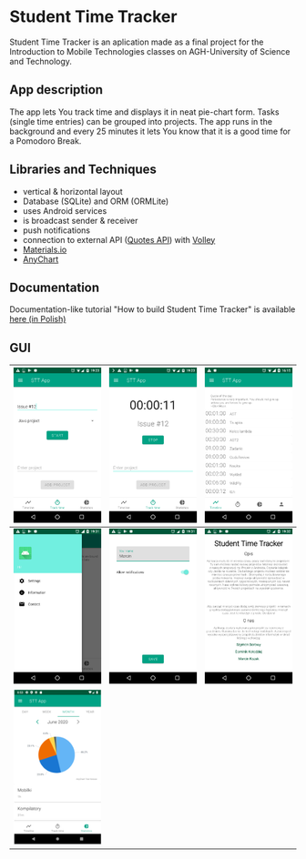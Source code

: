 # Student Time Tracker
Student Time Tracker is an aplication made as a final project for the Introduction to Mobile Technologies classes on AGH-University of Science and Technology.

## App description
The app lets You track time and displays it in neat pie-chart form. Tasks (single time entries) can be grouped into projects. The app runs in the background and every 25 minutes it lets You know that it is a good time for a Pomodoro Break.

## Libraries and Techniques

- vertical & horizontal layout
- Database (SQLite) and ORM (ORMLite)
- uses Android services
- is broadcast sender & receiver
- push notifications
- connection to external API ([Quotes API](https://quotes.rest/)) with [Volley](https://developer.android.com/training/volley)
- [Materials.io](https://material.io/develop/android/docs/getting-started/)
- [AnyChart](https://www.anychart.com/)

## Documentation
Documentation-like tutorial "How to build Student Time Tracker" is available [here (in Polish)](https://drive.google.com/file/d/15vBYyHs_pDBAkWYeqgXsIO2HjUw4YRTL/view?usp=sharing)

## GUI
|<img src="https://github.com/kolorowerowe/StudentTimeTracker/blob/master/READMEImages/1.png" width="250">|<img src="https://github.com/kolorowerowe/StudentTimeTracker/blob/master/READMEImages/2.png" width="250">|<img src="https://github.com/kolorowerowe/StudentTimeTracker/blob/master/READMEImages/3.png" width="250">|
|---|---|---|
<img src="https://github.com/kolorowerowe/StudentTimeTracker/blob/master/READMEImages/4.png" width="250">|<img src="https://github.com/kolorowerowe/StudentTimeTracker/blob/master/READMEImages/5.png" width="250">|<img src="https://github.com/kolorowerowe/StudentTimeTracker/blob/master/READMEImages/6.png" width="250">|
|<img src="https://github.com/kolorowerowe/StudentTimeTracker/blob/master/READMEImages/7.png" width="250">|||
